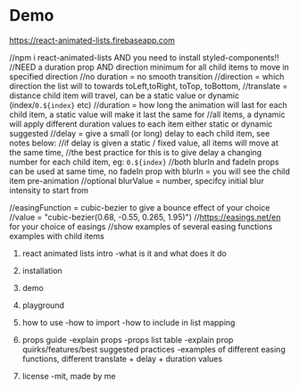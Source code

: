 # Demo

https://react-animated-lists.firebaseapp.com

//npm i react-animated-lists AND you need to install styled-components!!
//NEED a duration prop AND direction minimum for all child items to move in specified direction
//no duration = no smooth transition
//direction = which direction the list will to towards toLeft,toRight, toTop, toBottom,
//translate = distance child item will travel, can be a static value or dynamic (index/`0.${index}` etc)
//duration = how long the animation will last for each child item, a static value will make it last the same for
//all items, a dynamic will apply different duration values to each item either static or dynamic suggested
//delay = give a small (or long) delay to each child item, see notes below:
//if delay is given a static / fixed value, all items will move at the same time,
//the best practice for this is to give delay a changing number for each child item, eg: `0.${index}`
//both blurIn and fadeIn props can be used at same time, no fadeIn prop with blurIn = you will see the child item pre-animation
//optional blurValue = number, specifcy initial blur intensity to start from

//easingFunction = cubic-bezier to give a bounce effect of your choice
//value = "cubic-bezier(0.68, -0.55, 0.265, 1.95)")
//https://easings.net/en for your choice of easings
//show examples of several easing functions examples with child items

1.  react animated lists intro
    -what is it and what does it do

2.  installation

3.  demo

4.  playground

5.  how to use
    -how to import
    -how to include in list mapping

6.  props guide
    -explain props
    -props list table
    -explain prop quirks/features/best suggested practices
    -examples of different easing functions, different translate + delay + duration values

7.  license
    -mit, made by me
